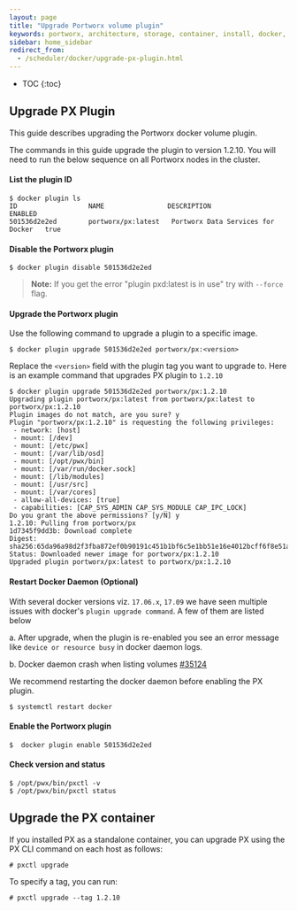 ```yaml
---
layout: page
title: "Upgrade Portworx volume plugin"
keywords: portworx, architecture, storage, container, install, docker, upgrade, plugin
sidebar: home_sidebar
redirect_from:
  - /scheduler/docker/upgrade-px-plugin.html
---
```


* TOC
{:toc}

## Upgrade PX Plugin
This guide describes upgrading the Portworx docker volume plugin.

The commands in this guide upgrade the plugin to version 1.2.10. You will need to run the below sequence on all Portworx nodes in the cluster.

####  List the plugin ID

```
$ docker plugin ls
ID                  NAME                DESCRIPTION                         ENABLED
501536d2e2ed        portworx/px:latest   Portworx Data Services for Docker   true
```

#### Disable the Portworx plugin

```
$ docker plugin disable 501536d2e2ed
```
>**Note:** If you get the error "plugin pxd:latest is in use" try with `--force` flag.

#### Upgrade the Portworx plugin

Use the following command to upgrade a plugin to a specific image.

```
$ docker plugin upgrade 501536d2e2ed portworx/px:<version>
```

Replace the `<version>` field with the plugin tag you want to upgrade to. Here is an example command that upgrades PX plugin to `1.2.10`

```
$ docker plugin upgrade 501536d2e2ed portworx/px:1.2.10
Upgrading plugin portworx/px:latest from portworx/px:latest to portworx/px:1.2.10
Plugin images do not match, are you sure? y
Plugin "portworx/px:1.2.10" is requesting the following privileges:
 - network: [host]
 - mount: [/dev]
 - mount: [/etc/pwx]
 - mount: [/var/lib/osd]
 - mount: [/opt/pwx/bin]
 - mount: [/var/run/docker.sock]
 - mount: [/lib/modules]
 - mount: [/usr/src]
 - mount: [/var/cores]
 - allow-all-devices: [true]
 - capabilities: [CAP_SYS_ADMIN CAP_SYS_MODULE CAP_IPC_LOCK]
Do you grant the above permissions? [y/N] y
1.2.10: Pulling from portworx/px
1d7345f9dd3b: Download complete
Digest: sha256:65da96a98d2f3fba872ef0b90191c451b1bf6c5e1bb51e16e4012bcff6f8e51a
Status: Downloaded newer image for portworx/px:1.2.10
Upgraded plugin portworx/px:latest to portworx/px:1.2.10
```

#### Restart Docker Daemon (Optional)

With several docker versions viz. `17.06.x`, `17.09` we have seen multiple issues with docker's `plugin upgrade command`. A few of them are listed below

 a. After upgrade, when the plugin is re-enabled you see an error message like `device or resource busy` in docker daemon logs.

 b. Docker daemon crash when listing volumes [#35124](https://github.com/moby/moby/issues/35124)

We recommend restarting the docker daemon before enabling the PX plugin.

```
$ systemctl restart docker
```

#### Enable the Portworx plugin

```
$  docker plugin enable 501536d2e2ed
```

#### Check version and status

```
$ /opt/pwx/bin/pxctl -v
$ /opt/pwx/bin/pxctl status
```

## Upgrade the PX container
If you installed PX as a standalone container, you can upgrade PX using the PX CLI command on each host as follows:

```
# pxctl upgrade
```

To specify a tag, you can run:

```
# pxctl upgrade --tag 1.2.10
```
